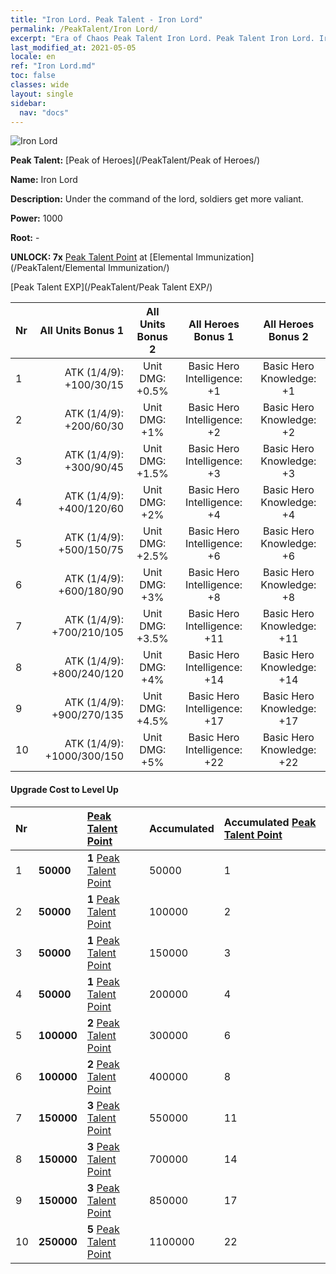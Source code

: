 ```yaml
---
title: "Iron Lord. Peak Talent - Iron Lord"
permalink: /PeakTalent/Iron Lord/
excerpt: "Era of Chaos Peak Talent Iron Lord. Peak Talent Iron Lord. Iron Lord"
last_modified_at: 2021-05-05
locale: en
ref: "Iron Lord.md"
toc: false
classes: wide
layout: single
sidebar:
  nav: "docs"
---
```


  ![Iron Lord](/images/pt/talent_1008.png)

  **Peak Talent:** [Peak of Heroes](/PeakTalent/Peak of Heroes/)

  **Name:** Iron Lord

  **Description:** Under the command of the lord, soldiers get more valiant.

  **Power:** 1000

  **Root:** -

  **UNLOCK: 7x** [Peak Talent Point](/Items/con_934/) at [Elemental Immunization](/PeakTalent/Elemental Immunization/)

  [Peak Talent EXP](/PeakTalent/Peak Talent EXP/)

  | Nr | All Units Bonus 1 | All Units Bonus 2 | All Heroes Bonus 1 | All Heroes Bonus 2 |
  |:---|--------------:|:-------------:|:-------------:|:-------------:|
  | 1 | ATK (1/4/9): +100/30/15 | Unit DMG: +0.5% | Basic Hero Intelligence: +1 | Basic Hero Knowledge: +1 |
  | 2 | ATK (1/4/9): +200/60/30 | Unit DMG: +1% | Basic Hero Intelligence: +2 | Basic Hero Knowledge: +2 |
  | 3 | ATK (1/4/9): +300/90/45 | Unit DMG: +1.5% | Basic Hero Intelligence: +3 | Basic Hero Knowledge: +3 |
  | 4 | ATK (1/4/9): +400/120/60 | Unit DMG: +2% | Basic Hero Intelligence: +4 | Basic Hero Knowledge: +4 |
  | 5 | ATK (1/4/9): +500/150/75 | Unit DMG: +2.5% | Basic Hero Intelligence: +6 | Basic Hero Knowledge: +6 |
  | 6 | ATK (1/4/9): +600/180/90 | Unit DMG: +3% | Basic Hero Intelligence: +8 | Basic Hero Knowledge: +8 |
  | 7 | ATK (1/4/9): +700/210/105 | Unit DMG: +3.5% | Basic Hero Intelligence: +11 | Basic Hero Knowledge: +11 |
  | 8 | ATK (1/4/9): +800/240/120 | Unit DMG: +4% | Basic Hero Intelligence: +14 | Basic Hero Knowledge: +14 |
  | 9 | ATK (1/4/9): +900/270/135 | Unit DMG: +4.5% | Basic Hero Intelligence: +17 | Basic Hero Knowledge: +17 |
  | 10 | ATK (1/4/9): +1000/300/150 | Unit DMG: +5% | Basic Hero Intelligence: +22 | Basic Hero Knowledge: +22 |


#### Upgrade Cost to Level Up

  | Nr | <i class="fas fa-coins"/> | [Peak Talent Point](/Items/con_934/) | Accumulated <i class="fas fa-coins"/> | Accumulated [Peak Talent Point](/Items/con_934/) |
  |:---|:--------------|:-------------|:-------------|:-------------|
  | 1 | **50000** | **1** [Peak Talent Point](/Items/con_934/) | 50000 | 1 |
  | 2 | **50000** | **1** [Peak Talent Point](/Items/con_934/) | 100000 | 2 |
  | 3 | **50000** | **1** [Peak Talent Point](/Items/con_934/) | 150000 | 3 |
  | 4 | **50000** | **1** [Peak Talent Point](/Items/con_934/) | 200000 | 4 |
  | 5 | **100000** | **2** [Peak Talent Point](/Items/con_934/) | 300000 | 6 |
  | 6 | **100000** | **2** [Peak Talent Point](/Items/con_934/) | 400000 | 8 |
  | 7 | **150000** | **3** [Peak Talent Point](/Items/con_934/) | 550000 | 11 |
  | 8 | **150000** | **3** [Peak Talent Point](/Items/con_934/) | 700000 | 14 |
  | 9 | **150000** | **3** [Peak Talent Point](/Items/con_934/) | 850000 | 17 |
  | 10 | **250000** | **5** [Peak Talent Point](/Items/con_934/) | 1100000 | 22 |
